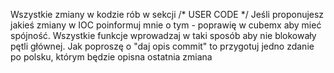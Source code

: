 Wszystkie zmiany w kodzie rób w sekcji /* USER CODE */
Jeśli proponujesz jakieś zmiany w IOC poinformuj mnie o tym - poprawię w cubemx aby mieć spójność.
Wszystkie funkcje wprowadzaj w taki sposób aby nie blokowały pętli głównej.
Jak poproszę o "daj opis commit" to przygotuj jedno zdanie po polsku, którym będzie opisna ostatnia zmiana